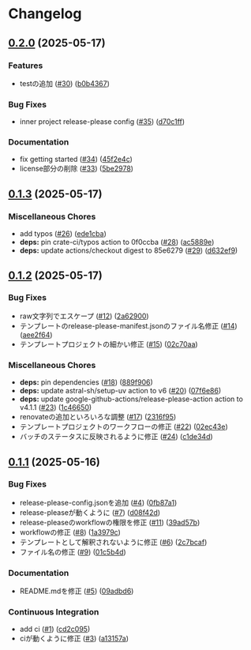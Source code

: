 # Changelog

## [0.2.0](https://github.com/tetsu-i/mycookiecutter/compare/v0.1.3...v0.2.0) (2025-05-17)


### Features

* testの追加 ([#30](https://github.com/tetsu-i/mycookiecutter/issues/30)) ([b0b4367](https://github.com/tetsu-i/mycookiecutter/commit/b0b4367bbd377758f600776a46d86027ff5bb0b1))


### Bug Fixes

* inner project release-please config ([#35](https://github.com/tetsu-i/mycookiecutter/issues/35)) ([d70c1ff](https://github.com/tetsu-i/mycookiecutter/commit/d70c1ffe23e878f8c5aba366746b0949b3221887))


### Documentation

* fix getting started ([#34](https://github.com/tetsu-i/mycookiecutter/issues/34)) ([45f2e4c](https://github.com/tetsu-i/mycookiecutter/commit/45f2e4c82f87da8d7b3dcc654e4ce6deeb03dbf5))
* license部分の削除 ([#33](https://github.com/tetsu-i/mycookiecutter/issues/33)) ([5be2978](https://github.com/tetsu-i/mycookiecutter/commit/5be29788ae2b6f509ee77d58e31c2a5b9348f4ed))

## [0.1.3](https://github.com/tetsu-i/mycookiecutter/compare/v0.1.2...v0.1.3) (2025-05-17)


### Miscellaneous Chores

* add typos ([#26](https://github.com/tetsu-i/mycookiecutter/issues/26)) ([ede1cba](https://github.com/tetsu-i/mycookiecutter/commit/ede1cba597eec16cc652b01c0431923c6491b33d))
* **deps:** pin crate-ci/typos action to 0f0ccba ([#28](https://github.com/tetsu-i/mycookiecutter/issues/28)) ([ac5889e](https://github.com/tetsu-i/mycookiecutter/commit/ac5889e642ff8ae5c81247cd3d2b15a5a5cf18aa))
* **deps:** update actions/checkout digest to 85e6279 ([#29](https://github.com/tetsu-i/mycookiecutter/issues/29)) ([d632ef9](https://github.com/tetsu-i/mycookiecutter/commit/d632ef9f549015f69a01f9a22e6da595081cef7f))

## [0.1.2](https://github.com/tetsu-i/mycookiecutter/compare/v0.1.1...v0.1.2) (2025-05-17)


### Bug Fixes

* raw文字列でエスケープ ([#12](https://github.com/tetsu-i/mycookiecutter/issues/12)) ([2a62900](https://github.com/tetsu-i/mycookiecutter/commit/2a6290004763375c202d6f373911501792b9fb6d))
* テンプレートのrelease-please-manifest.jsonのファイル名修正 ([#14](https://github.com/tetsu-i/mycookiecutter/issues/14)) ([aee2f64](https://github.com/tetsu-i/mycookiecutter/commit/aee2f64c952cf8e1b0be4946200577c3fc09f19e))
* テンプレートプロジェクトの細かい修正 ([#15](https://github.com/tetsu-i/mycookiecutter/issues/15)) ([02c70aa](https://github.com/tetsu-i/mycookiecutter/commit/02c70aa0e2edab999dd5dbc96162c592b2230920))


### Miscellaneous Chores

* **deps:** pin dependencies ([#18](https://github.com/tetsu-i/mycookiecutter/issues/18)) ([889f906](https://github.com/tetsu-i/mycookiecutter/commit/889f9069606226e2eaae652375bff6ea59618fd1))
* **deps:** update astral-sh/setup-uv action to v6 ([#20](https://github.com/tetsu-i/mycookiecutter/issues/20)) ([07f6e86](https://github.com/tetsu-i/mycookiecutter/commit/07f6e869b94b0364d13a4a8265dc5bb2108bd94d))
* **deps:** update google-github-actions/release-please-action action to v4.1.1 ([#23](https://github.com/tetsu-i/mycookiecutter/issues/23)) ([1c46650](https://github.com/tetsu-i/mycookiecutter/commit/1c46650724ec6868abf5f4e0c30a6cbdb1cdf8c4))
* renovateの追加といろいろな調整 ([#17](https://github.com/tetsu-i/mycookiecutter/issues/17)) ([2316f95](https://github.com/tetsu-i/mycookiecutter/commit/2316f9538d7d6365ed4e79cd5bbd76a7e3dba7b0))
* テンプレートプロジェクトのワークフローの修正 ([#22](https://github.com/tetsu-i/mycookiecutter/issues/22)) ([02ec43e](https://github.com/tetsu-i/mycookiecutter/commit/02ec43e9442fa9e4cada7ba4e731314c6c865fe6))
* バッチのステータスに反映されるように修正 ([#24](https://github.com/tetsu-i/mycookiecutter/issues/24)) ([c1de34d](https://github.com/tetsu-i/mycookiecutter/commit/c1de34d49ba9accca64dcd93a489342e6da62957))

## [0.1.1](https://github.com/tetsu-i/mycookiecutter/compare/v0.1.0...v0.1.1) (2025-05-16)


### Bug Fixes

* release-please-config.jsonを追加 ([#4](https://github.com/tetsu-i/mycookiecutter/issues/4)) ([0fb87a1](https://github.com/tetsu-i/mycookiecutter/commit/0fb87a14768d3e4064fd240e3f4dd987f8a9eaf2))
* release-pleaseが動くように ([#7](https://github.com/tetsu-i/mycookiecutter/issues/7)) ([d08f42d](https://github.com/tetsu-i/mycookiecutter/commit/d08f42daca09936ba7a3088c3690f1f76692d8a9))
* release-pleaseのworkflowの権限を修正 ([#11](https://github.com/tetsu-i/mycookiecutter/issues/11)) ([39ad57b](https://github.com/tetsu-i/mycookiecutter/commit/39ad57ba8524ce7a4aa8b9ba278c0da80aa4c587))
* workflowの修正 ([#8](https://github.com/tetsu-i/mycookiecutter/issues/8)) ([1a3979c](https://github.com/tetsu-i/mycookiecutter/commit/1a3979cf54c748ff33e3b9ddeb13bc243022c8e2))
* テンプレートとして解釈されないように修正 ([#6](https://github.com/tetsu-i/mycookiecutter/issues/6)) ([2c7bcaf](https://github.com/tetsu-i/mycookiecutter/commit/2c7bcafa96ac26e52c8e7d5fdf3827ac79c92392))
* ファイル名の修正 ([#9](https://github.com/tetsu-i/mycookiecutter/issues/9)) ([01c5b4d](https://github.com/tetsu-i/mycookiecutter/commit/01c5b4d54a29b842df5b6cecb1f462b04c9591d3))


### Documentation

* README.mdを修正 ([#5](https://github.com/tetsu-i/mycookiecutter/issues/5)) ([09adbd6](https://github.com/tetsu-i/mycookiecutter/commit/09adbd69091fdca4c52c34e7fd0c437bb43b22f8))


### Continuous Integration

* add ci ([#1](https://github.com/tetsu-i/mycookiecutter/issues/1)) ([cd2c095](https://github.com/tetsu-i/mycookiecutter/commit/cd2c09534154540d9ad7ad804de20518da45ff3d))
* ciが動くように修正 ([#3](https://github.com/tetsu-i/mycookiecutter/issues/3)) ([a13157a](https://github.com/tetsu-i/mycookiecutter/commit/a13157a4036b0cd4438c4197824541307ea37557))
